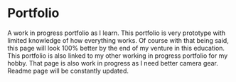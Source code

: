 # Portfolio
A work in progress portfolio as I learn. This portfolio is very prototype with limited knowledge of how everything works. Of course with that being said, this page will look 100% better by the end of my venture in this education. This portfolio is also linked to my other working in progress portfolio for my hobby. That page is also work in progress as I need better camera gear. Readme page will be constantly updated.

